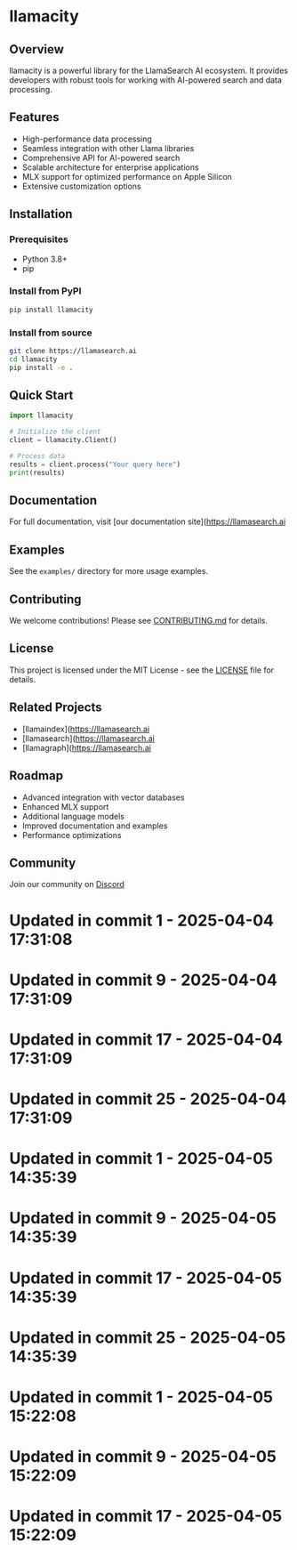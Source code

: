 # llamacity

## Overview
llamacity is a powerful library for the LlamaSearch AI ecosystem. It provides developers with robust tools for working with AI-powered search and data processing.

## Features
- High-performance data processing
- Seamless integration with other Llama libraries
- Comprehensive API for AI-powered search
- Scalable architecture for enterprise applications
- MLX support for optimized performance on Apple Silicon
- Extensive customization options

## Installation

### Prerequisites
- Python 3.8+
- pip

### Install from PyPI
```bash
pip install llamacity
```

### Install from source
```bash
git clone https://llamasearch.ai
cd llamacity
pip install -e .
```

## Quick Start
```python
import llamacity

# Initialize the client
client = llamacity.Client()

# Process data
results = client.process("Your query here")
print(results)
```

## Documentation
For full documentation, visit [our documentation site](https://llamasearch.ai

## Examples
See the `examples/` directory for more usage examples.

## Contributing
We welcome contributions! Please see [CONTRIBUTING.md](CONTRIBUTING.md) for details.

## License
This project is licensed under the MIT License - see the [LICENSE](LICENSE) file for details.

## Related Projects
- [llamaindex](https://llamasearch.ai
- [llamasearch](https://llamasearch.ai
- [llamagraph](https://llamasearch.ai

## Roadmap
- Advanced integration with vector databases
- Enhanced MLX support
- Additional language models
- Improved documentation and examples
- Performance optimizations

## Community
Join our community on [Discord](https://discord.gg/llamasearch)

# Updated in commit 1 - 2025-04-04 17:31:08

# Updated in commit 9 - 2025-04-04 17:31:09

# Updated in commit 17 - 2025-04-04 17:31:09

# Updated in commit 25 - 2025-04-04 17:31:09

# Updated in commit 1 - 2025-04-05 14:35:39

# Updated in commit 9 - 2025-04-05 14:35:39

# Updated in commit 17 - 2025-04-05 14:35:39

# Updated in commit 25 - 2025-04-05 14:35:39

# Updated in commit 1 - 2025-04-05 15:22:08

# Updated in commit 9 - 2025-04-05 15:22:09

# Updated in commit 17 - 2025-04-05 15:22:09
